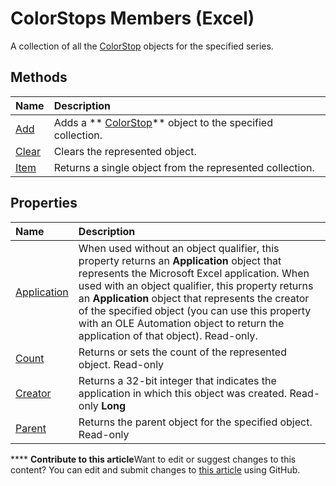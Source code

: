 
# ColorStops Members (Excel)
A collection of all the  [ColorStop](43c4d024-8213-5f93-dfa9-229f37e09d9a.md) objects for the specified series.

## Methods



|**Name**|**Description**|
|:-----|:-----|
| [Add](121c48bf-0b68-89c9-6a03-f7a403b52fee.md)|Adds a  ** [ColorStop](43c4d024-8213-5f93-dfa9-229f37e09d9a.md)** object to the specified collection.|
| [Clear](308edcb7-6085-77d6-5e6a-d8ec1d31c043.md)|Clears the represented object.|
| [Item](23b7a530-715e-94a5-8039-bfe55c5c19d5.md)|Returns a single object from the represented collection.|

## Properties



|**Name**|**Description**|
|:-----|:-----|
| [Application](68c43e6a-7e68-777d-67a0-a895db4d351d.md)|When used without an object qualifier, this property returns an  **Application** object that represents the Microsoft Excel application. When used with an object qualifier, this property returns an **Application** object that represents the creator of the specified object (you can use this property with an OLE Automation object to return the application of that object). Read-only.|
| [Count](0574a698-ff87-56e3-eea9-aa2e6e77f270.md)|Returns or sets the count of the represented object. Read-only|
| [Creator](9eb3106a-fb64-ba9a-8bf1-fc7ed2a3eb0e.md)|Returns a 32-bit integer that indicates the application in which this object was created. Read-only  **Long**|
| [Parent](252d24f4-7508-a2fd-1e39-799af297581c.md)|Returns the parent object for the specified object. Read-only|

****   **Contribute to this article**Want to edit or suggest changes to this content? You can edit and submit changes to  [this article](https://github.com/jhershey00/VBA_Excel_Test/OpenXMLCon/articles/864479e0-3690-70b8-a062-1b48825e00b8.md) using GitHub.

